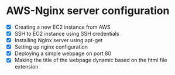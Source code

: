 # AWS-Nginx server configuration

- [x] Creating a new EC2 instance from AWS
- [x] SSH to EC2 instance using SSH credentials
- [x] Installing Nginx server using apt-get
- [x] Setting up nginx configuration
- [x] Deploying a simple webpage on port 80
- [x] Making the title of the webpage dynamic based on the html file extension